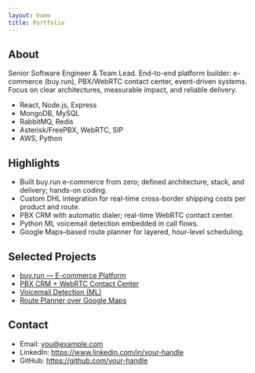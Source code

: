 ```yaml
---
layout: home
title: Portfolio
---
```


## About
Senior Software Engineer & Team Lead. End-to-end platform builder: e-commerce (buy.run), PBX/WebRTC contact center, event-driven systems. Focus on clear architectures, measurable impact, and reliable delivery.

- React, Node.js, Express
- MongoDB, MySQL
- RabbitMQ, Redis
- Asterisk/FreePBX, WebRTC, SIP
- AWS, Python

## Highlights
- Built buy.run e-commerce from zero; defined architecture, stack, and delivery; hands-on coding.
- Custom DHL integration for real-time cross-border shipping costs per product and route.
- PBX CRM with automatic dialer; real-time WebRTC contact center.
- Python ML voicemail detection embedded in call flows.
- Google Maps–based route planner for layered, hour-level scheduling.

## Selected Projects
- [buy.run — E-commerce Platform](/projects/buyrun.html)
- [PBX CRM + WebRTC Contact Center](/projects/pbx-crm.html)
- [Voicemail Detection (ML)](/projects/voicemail-ml.html)
- [Route Planner over Google Maps](/projects/route-planner.html)

## Contact
- Email: you@example.com  
- LinkedIn: https://www.linkedin.com/in/your-handle  
- GitHub: https://github.com/your-handle
